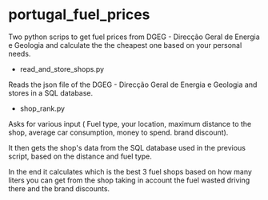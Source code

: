 # portugal_fuel_prices
Two python scrips to get fuel prices from DGEG - Direcção Geral de Energia e Geologia and calculate the the cheapest one based on your personal needs.

- read_and_store_shops.py 

Reads the json file of the DGEG - Direcção Geral de Energia e Geologia and stores in a SQL database.

- shop_rank.py

Asks for various input ( Fuel type, your location, maximum distance to the shop, average car consumption, money to spend. brand discount).

It then gets the shop's data from the SQL database used in the previous script, based on the distance and fuel type.

In the end it calculates which is the best 3 fuel shops based on how many liters you can get from the shop taking in account the fuel wasted driving there and the brand discounts.
